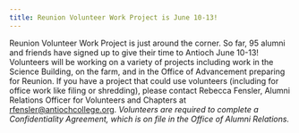```yaml
---
title: Reunion Volunteer Work Project is June 10-13! 
---
```

Reunion Volunteer Work Project is just around the corner. So far, 95 alumni and friends have signed up to give their time to Antioch June 10-13! Volunteers will be working on a variety of projects including work in the Science Building, on the farm, and in the Office of Advancement preparing for Reunion. If you have a project that could use volunteers (including for office work like filing or shredding), please contact Rebecca Fensler, Alumni Relations Officer for Volunteers and Chapters at [rfensler@antiochcollege.org](rfensler@antiochcollege.org). *Volunteers are required to complete a Confidentiality Agreement, which is on file in the Office of Alumni Relations.*
